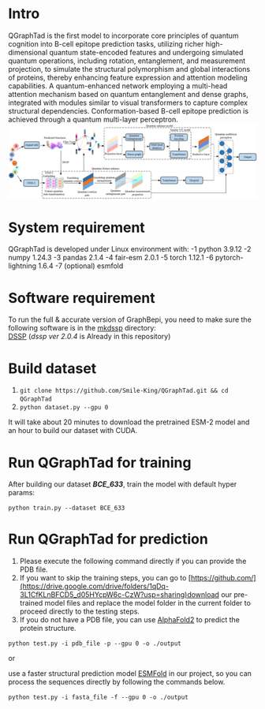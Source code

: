 # Intro
QGraphTad is the first model to incorporate core principles of quantum cognition into B-cell epitope prediction tasks, utilizing richer high-dimensional quantum state-encoded features and undergoing simulated quantum operations, including rotation, entanglement, and measurement projection, to simulate the structural polymorphism and global interactions of proteins, thereby enhancing feature expression and attention modeling capabilities. A quantum-enhanced network employing a multi-head attention mechanism based on quantum entanglement and dense graphs, integrated with modules similar to visual transformers to capture complex structural dependencies. Conformation-based B-cell epitope prediction is achieved through a quantum multi-layer perceptron.
![img](./Fig1.png)

# System requirement
QGraphTad is developed under Linux environment with:
-1 python 3.9.12
-2 numpy 1.24.3
-3 pandas 2.1.4
-4 fair-esm 2.0.1
-5 torch 1.12.1
-6 pytorch-lightning 1.6.4
-7 (optional) esmfold

# Software requirement
To run the full & accurate version of GraphBepi, you need to make sure the following software is in the [mkdssp](./mkdssp) directory:  
[DSSP](https://github.com/cmbi/dssp) (*dssp ver 2.0.4* is Already in this repository) 
# Build dataset
1. `git clone https://github.com/Smile-King/QGraphTad.git && cd QGraphTad`
2. `python dataset.py --gpu 0`

It will take about 20 minutes to download the pretrained ESM-2 model and an hour to build our dataset with CUDA.

# Run QGraphTad for training
After building our dataset ***BCE_633***, train the model with default hyper params:
```
python train.py --dataset BCE_633
```
# Run QGraphTad for prediction
1) Please execute the following command directly if you can provide the PDB file.
2) If you want to skip the training steps, you can go to [https://github.com/](https://drive.google.com/drive/folders/1qDq-3L1CfKLnBFCD5_d05HYcpW6c-CzW?usp=sharing)download our pre-trained model files and replace the model folder in the current folder to proceed directly to the testing steps.
3) If you do not have a PDB file, you can use [AlphaFold2](http://bio-web1.nscc-gz.cn/app/alphaFold2_bio) to predict the protein structure. 

```
python test.py -i pdb_file -p --gpu 0 -o ./output
```

or

use a faster structural prediction model [ESMFold](https://github.com/facebookresearch/esm) in our project, so you can process the sequences directly by following the commands below.

```
python test.py -i fasta_file -f --gpu 0 -o ./output
```
